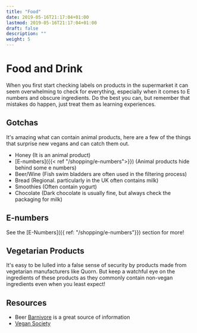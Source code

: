```yaml
---
title: "Food"
date: 2019-05-16T21:17:04+01:00
lastmod: 2019-05-16T21:17:04+01:00
draft: false
description: ""
weight: 5
---
```


# Food and Drink

When you first start checking labels on products in the supermarket it can seem overwhelming to check for everything, especially when it comes to E numbers and obscure ingredients. Do the best you can, but remember that mistakes do happen, just treat them as learning experiences.

## Gotchas

It's amazing what can contain animal products, here are a few of the things that surprise new vegans and can catch them out.

- Honey (It is an animal product)
- [E-numbers]({{< ref "/shopping/e-numbers">}}) (Animal products hide behind some e numbers)
- Beer/Wine (Fish swim bladders are often used in the filtering process)
- Bread (Regional. particularly in the UK often contains milk)
- Smoothies (Often contain yogurt)
- Chocolate (Dark chocolate is usually fine, but always check the packaging for milk)


## E-numbers

See the [E-Numbers]({{ ref: "/shopping/e-numbers"}}) section for more!

## Vegetarian Products

It's easy to be lulled into a false sense of security by products made from vegetarian manufacturers like Quorn. But keep a watchful eye on the ingredients of these products as they commonly contain non-vegan ingredients even when you least expect! 

## Resources

- Beer [Barnivore](http://www.barnivore.com/) is a great source of information
- [Vegan Society](https://www.vegansociety.com/lifestyle/food-and-drink)